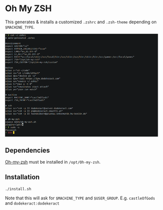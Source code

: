 # Oh My ZSH

This generates & installs a customized `.zshrc` and `.zsh-theme` depending on `$MACHINE_TYPE`.

![screenshot](./screenshot.png)

## Dependencies

[Oh-my-zsh](https://ohmyz.sh) must be installed in `/opt/Oh-my-zsh`.

## Installation

```shell
./install.sh
```

Note that this will ask for `$MACHINE_TYPE` and `$USER_GROUP`. E.g. `castleOfGods` and `dodekeract:dodekeract`
